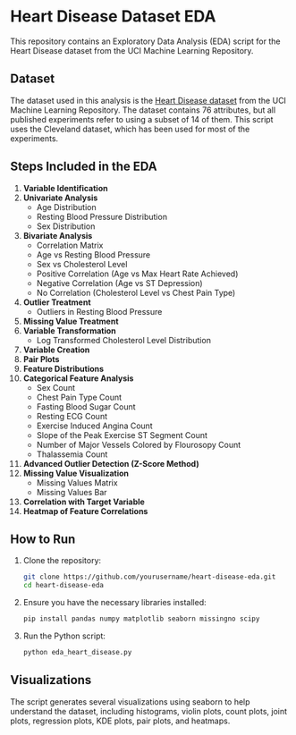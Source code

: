 # Heart Disease Dataset EDA

This repository contains an Exploratory Data Analysis (EDA) script for the Heart Disease dataset from the UCI Machine Learning Repository.

## Dataset

The dataset used in this analysis is the [Heart Disease dataset](https://archive.ics.uci.edu/ml/datasets/heart+disease) from the UCI Machine Learning Repository. The dataset contains 76 attributes, but all published experiments refer to using a subset of 14 of them. This script uses the Cleveland dataset, which has been used for most of the experiments.

## Steps Included in the EDA

1. **Variable Identification**
2. **Univariate Analysis**
    - Age Distribution
    - Resting Blood Pressure Distribution
    - Sex Distribution
3. **Bivariate Analysis**
    - Correlation Matrix
    - Age vs Resting Blood Pressure
    - Sex vs Cholesterol Level
    - Positive Correlation (Age vs Max Heart Rate Achieved)
    - Negative Correlation (Age vs ST Depression)
    - No Correlation (Cholesterol Level vs Chest Pain Type)
4. **Outlier Treatment**
    - Outliers in Resting Blood Pressure
5. **Missing Value Treatment**
6. **Variable Transformation**
    - Log Transformed Cholesterol Level Distribution
7. **Variable Creation**
8. **Pair Plots**
9. **Feature Distributions**
10. **Categorical Feature Analysis**
    - Sex Count
    - Chest Pain Type Count
    - Fasting Blood Sugar Count
    - Resting ECG Count
    - Exercise Induced Angina Count
    - Slope of the Peak Exercise ST Segment Count
    - Number of Major Vessels Colored by Flourosopy Count
    - Thalassemia Count
11. **Advanced Outlier Detection (Z-Score Method)**
12. **Missing Value Visualization**
    - Missing Values Matrix
    - Missing Values Bar
13. **Correlation with Target Variable**
14. **Heatmap of Feature Correlations**

## How to Run

1. Clone the repository:
    ```bash
    git clone https://github.com/yourusername/heart-disease-eda.git
    cd heart-disease-eda
    ```

2. Ensure you have the necessary libraries installed:
    ```bash
    pip install pandas numpy matplotlib seaborn missingno scipy
    ```

3. Run the Python script:
    ```bash
    python eda_heart_disease.py
    ```

## Visualizations

The script generates several visualizations using seaborn to help understand the dataset, including histograms, violin plots, count plots, joint plots, regression plots, KDE plots, pair plots, and heatmaps.

